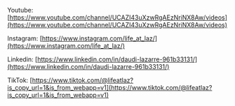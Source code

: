 Youtube:
[https://www.youtube.com/channel/UCAZI43uXzwRgAEzNriNX8Aw/videos](https://www.youtube.com/channel/UCAZI43uXzwRgAEzNriNX8Aw/videos)

Instagram:
[https://www.instagram.com/life_at_laz/](https://www.instagram.com/life_at_laz/)

Linkedin:
[https://www.linkedin.com/in/daudi-lazarre-961b33131/](https://www.linkedin.com/in/daudi-lazarre-961b33131/)

TikTok:
[https://www.tiktok.com/@lifeatlaz?is_copy_url=1&is_from_webapp=v1](https://www.tiktok.com/@lifeatlaz?is_copy_url=1&is_from_webapp=v1)